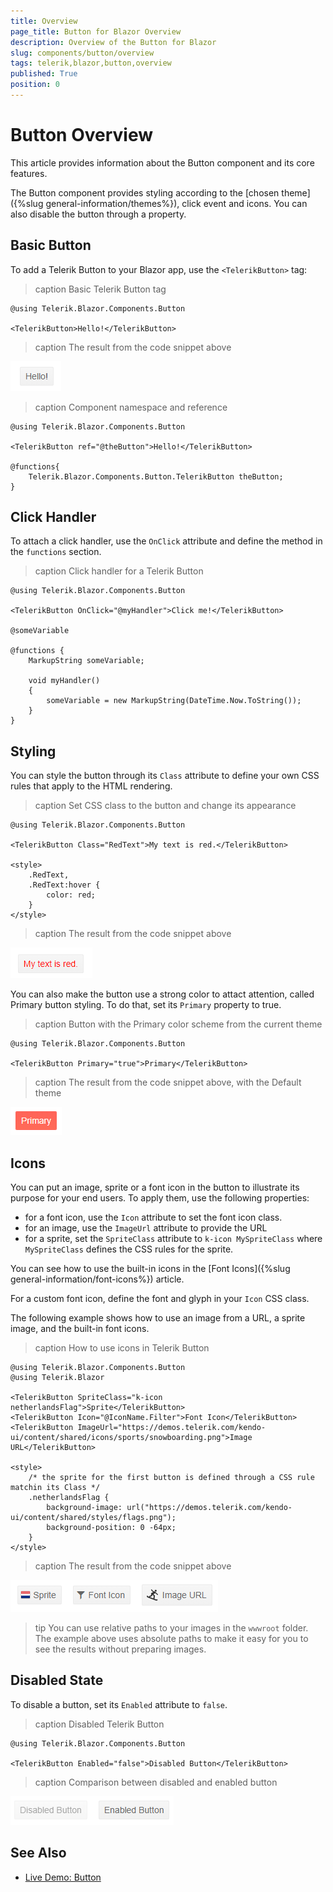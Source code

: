 ```yaml
---
title: Overview
page_title: Button for Blazor Overview
description: Overview of the Button for Blazor
slug: components/button/overview
tags: telerik,blazor,button,overview
published: True
position: 0
---
```


# Button Overview

This article provides information about the Button component and its core features.

The Button component provides styling according to the [chosen theme]({%slug general-information/themes%}), click event and icons. You can also disable the button through a property.

## Basic Button

To add a Telerik Button to your Blazor app, use the `<TelerikButton>` tag:

>caption Basic Telerik Button tag

````CSHTML
@using Telerik.Blazor.Components.Button

<TelerikButton>Hello!</TelerikButton>
````

>caption The result from the code snippet above

![](images/basic-button.png)

>caption Component namespace and reference

````CSHTML
@using Telerik.Blazor.Components.Button

<TelerikButton ref="@theButton">Hello!</TelerikButton>

@functions{
	Telerik.Blazor.Components.Button.TelerikButton theButton;
}
````

## Click Handler

To attach a click handler, use the `OnClick` attribute and define the method in the `functions` section. 

>caption Click handler for a Telerik Button

````CSHTML
@using Telerik.Blazor.Components.Button

<TelerikButton OnClick="@myHandler">Click me!</TelerikButton>

@someVariable

@functions {
	MarkupString someVariable;

	void myHandler()
	{
		someVariable = new MarkupString(DateTime.Now.ToString());
	}
}
````

## Styling

You can style the button through its `Class` attribute to define your own CSS rules that apply to the HTML rendering.

>caption Set CSS class to the button and change its appearance

````CSHTML
@using Telerik.Blazor.Components.Button

<TelerikButton Class="RedText">My text is red.</TelerikButton>

<style>
	.RedText,
	.RedText:hover {
		color: red;
	}
</style>
````

>caption The result from the code snippet above

![](images/red-button.png)

You can also make the button use a strong color to attact attention, called Primary button styling. To do that, set its `Primary` property to true.

>caption Button with the Primary color scheme from the current theme

````CSHTML
@using Telerik.Blazor.Components.Button

<TelerikButton Primary="true">Primary</TelerikButton>
````

>caption The result from the code snippet above, with the Default theme

![](images/primary-button.png)

## Icons

You can put an image, sprite or a font icon in the button to illustrate its purpose for your end users. To apply them, use the following properties:

* for a font icon, use the `Icon` attribute to set the font icon class.
* for an image, use the `ImageUrl` attribute to provide the URL
* for a sprite, set the `SpriteClass` attribute to `k-icon MySpriteClass` where `MySpriteClass` defines the CSS rules for the sprite.

You can see how to use the built-in icons in the [Font Icons]({%slug  general-information/font-icons%}) article.

For a custom font icon, define the font and glyph in your `Icon` CSS class.

The following example shows how to use an image from a URL, a sprite image, and the built-in font icons.

>caption How to use icons in Telerik Button

````CSHTML
@using Telerik.Blazor.Components.Button
@using Telerik.Blazor

<TelerikButton SpriteClass="k-icon netherlandsFlag">Sprite</TelerikButton>
<TelerikButton Icon="@IconName.Filter">Font Icon</TelerikButton>
<TelerikButton ImageUrl="https://demos.telerik.com/kendo-ui/content/shared/icons/sports/snowboarding.png">Image URL</TelerikButton>

<style>
    /* the sprite for the first button is defined through a CSS rule matchin its Class */
    .netherlandsFlag {
        background-image: url("https://demos.telerik.com/kendo-ui/content/shared/styles/flags.png");
        background-position: 0 -64px;
    }
</style>
````

>caption The result from the code snippet above

![](images/icon-buttons.png)

>tip You can use relative paths to your images in the `wwwroot` folder. The example above uses absolute paths to make it easy for you to see the results without preparing images.

## Disabled State

To disable a button, set its `Enabled` attribute to `false`.

>caption Disabled Telerik Button

````CSHTML
@using Telerik.Blazor.Components.Button

<TelerikButton Enabled="false">Disabled Button</TelerikButton>
````

>caption Comparison between disabled and enabled button

![](images/disabled-button.png)

## See Also

  * [Live Demo: Button](https://demos.telerik.com/blazor/button/index)
   
  